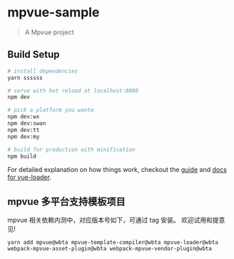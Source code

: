 # mpvue-sample

> A Mpvue project

## Build Setup

``` bash
# install dependencies
yarn ssssss

# serve with hot reload at localhost:8080
npm dev

# pick a platform you wante
npm dev:wx
npm dev:swan
npm dev:tt
npm dev:my

# build for production with minification
npm build

```

For detailed explanation on how things work, checkout the [guide](http://vuejs-templates.github.io/webpack/) and [docs for vue-loader](http://vuejs.github.io/vue-loader).


## mpvue 多平台支持模板项目

mpvue 相关依赖内测中，对应版本号如下，可通过 tag 安装。
欢迎试用和提意见!

```
yarn add mpvue@wbta mpvue-template-compiler@wbta mpvue-loader@wbta webpack-mpvue-asset-plugin@wbta webpack-mpvue-vendor-plugin@wbta
```